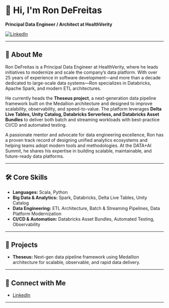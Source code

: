 # 👋 Hi, I'm Ron DeFreitas

**Principal Data Engineer / Architect at HealthVerity**

[![LinkedIn](https://img.shields.io/badge/LinkedIn-blue?style=flat&logo=linkedin&logoColor=white&link=https://www.linkedin.com/in/rondefreitas/)](https://www.linkedin.com/in/rondefreitas/)

---

## 🚀 About Me

Ron DeFreitas is a Principal Data Engineer at HealthVerity, where he leads initiatives to modernize and scale the company’s data platform. With over 25 years of experience in software development—and more than a decade dedicated to large-scale data systems—Ron specializes in Databricks, Apache Spark, and modern ETL architectures.

He currently heads the **Theseus project**, a next-generation data pipeline framework built on the Medallion architecture and designed to improve scalability, observability, and speed-to-value. The platform leverages **Delta Live Tables, Unity Catalog, Databricks Serverless, and Databricks Asset Bundles** to deliver both batch and streaming workloads with best-practice CI/CD and automated testing.

A passionate mentor and advocate for data engineering excellence, Ron has a proven track record of designing unified analytics ecosystems and helping teams adopt modern tools and methodologies. At the DATA+AI Summit, he shares his expertise in building scalable, maintainable, and future-ready data platforms.

---

## 🛠️ Core Skills

- **Languages:** Scala, Python
- **Big Data & Analytics:** Spark, Databricks, Delta Live Tables, Unity Catalog
- **Data Engineering:** ETL Architecture, Batch & Streaming Pipelines, Data Platform Modernization
- **CI/CD & Automation:** Databricks Asset Bundles, Automated Testing, Observability

---

## 🌟 Projects

- **Theseus:** Next-gen data pipeline framework using Medallion architecture for scalable, observable, and rapid data delivery.

---

## 🤝 Connect with Me

- [LinkedIn](https://www.linkedin.com/in/rondefreitas/)

---

<!--
If you’d like to collaborate, discuss data engineering, or connect, feel free to reach out!
-->
